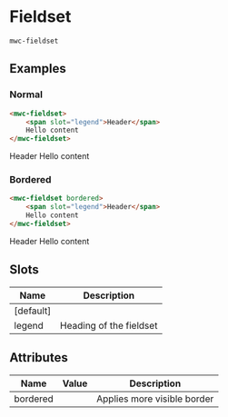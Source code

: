 # Fieldset
`mwc-fieldset`

## Examples
### Normal
```html
<mwc-fieldset>
    <span slot="legend">Header</span>
    Hello content
</mwc-fieldset>
```
<mwc-fieldset>
    <span slot="legend">Header</span>
    Hello content
</mwc-fieldset>

### Bordered
```html
<mwc-fieldset bordered>
    <span slot="legend">Header</span>
    Hello content
</mwc-fieldset>
```
<mwc-fieldset bordered>
    <span slot="legend">Header</span>
    Hello content
</mwc-fieldset>

## Slots
| Name | Description |
| --- | ---|
| [default] | |
| legend | Heading of the fieldset |

## Attributes
| Name | Value | Description |
| --- | --- | --- |
| bordered | | Applies more visible border |